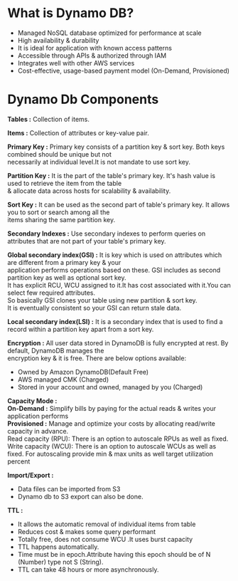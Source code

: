 # What is Dynamo DB?
- Managed NoSQL database optimized for performance at scale
- High availability & durability
- It is ideal for application with known access patterns
- Accessible through APIs & authorized through IAM
- Integrates well with other AWS services
- Cost-effective, usage-based payment model (On-Demand, Provisioned)

# Dynamo Db Components 
__Tables :__ Collection of items.  

__Items :__ Collection of attributes or key-value pair.  

__Primary Key :__ Primary key consists of a partition key & sort key. Both keys combined should be unique but not   
necessarily at individual level.It is not mandate to use sort key.   

__Partition Key :__ It is the part of the table's primary key. It's hash value is used to retrieve the item from the table  
& allocate data across hosts for scalability & availability.  

__Sort Key :__ It can be used as the second part of table's primary key. It allows you to sort or search among all the   
items sharing the same partition key.  

__Secondary Indexes :__ Use secondary indexes to perform queries on attributes that are not part of your table's primary key.

__Global secondary index(GSI) :__ It is key which is used on attributes which are different from a primary key & your  
application performs operations based on these. GSI includes as second partition key as well as optional sort key.  
It has explicit RCU, WCU assigned to it.It has cost associated with it.You can select few required attributes.  
So basically GSI clones your table using new partition & sort key.  
It is eventually consistent so your GSI can return stale data.  

__Local secondary index(LSI) :__ It is a secondary index that is used to find a record within a partition key apart from a sort key.

__Encryption :__ All user data stored in DynamoDB is fully encrypted at rest. By default, DynamoDB manages the   
encryption key & it is free. There are below options available:
- Owned by Amazon DynamoDB(Default Free)
- AWS managed CMK (Charged)
- Stored in your account and owned, managed by you (Charged)

__Capacity Mode :__  
__On-Demand :__ Simplify bills by paying for the actual reads & writes your application performs  
__Provisioned :__ Manage and optimize your costs by allocating read/write capacity in advance.  
Read capacity (RPU): There is an option to autoscale RPUs as well as fixed.
Write capacity (WCU): There is an option to autoscale WCUs as well as fixed.
For autoscaling provide min & max units as well target utilization percent

__Import/Export :__
- Data files can be imported from S3
- Dynamo db to S3 export can also be done. 

__TTL :__
- It allows the automatic removal of individual items from table
- Reduces cost & makes some query performant
- Totally free, does not consume WCU .It uses burst capacity
- TTL happens automatically.
- Time must be in epoch.Attribute having this epoch should be of N (Number) type not S (String).
- TTL can take 48 hours or more asynchronously.

